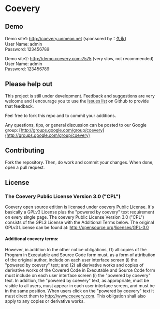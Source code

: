 Coevery
=======

## Demo
Demo site1: http://coevery.unmean.net   (sponsored by：[久永](https://github.com/Jiuyong))  
User Name: admin  
Password: 123456789 
  
Demo site2:  <http://demo.coevery.com:7575> (very slow, not recommended)  
User Name: admin  
Password: 123456789 

Please help out
---------------
This project is still under development. Feedback and suggestions are very
welcome and I encourage you to use the [Issues
list](https://github.com/Coevery/Coevery/issues) on Github to provide that
feedback.

Feel free to fork this repo and to commit your additions. 

Any questions, tips, or general discussion can be posted to our Google group:
[http://groups.google.com/group/coevery](http://groups.google.com/group/coevery)

Contributing
------------
Fork the repository. Then, do work and commit your changes. 
When done, open a pull request.

## License
### The Coevery Public License Version 3.0 ("CPL")
Coevery open source edition is licensed under coevery Public License. It's basically a GPLv3 License plus the "powered by coevery" text requirement on every single page. The coevery Public License Version 3.0 ("CPL") consists of the GPL3 License with the Additional Terms below. The original GPLv3 License can be found at: http://opensource.org/licenses/GPL-3.0
#### Additional coevery terms:
However, in addition to the other notice obligations, (1) all copies of the Program in Executable and Source Code form must, as a form of attribution of the original author, include on each user interface screen (i) the "powered by coevery" text; and (2) all derivative works and copies of derivative works of the Covered Code in Executable and Source Code form must include on each user interface screen (i) the "powered by coevery" text. In addition, the "powered by coevery" text, as appropriate, must be visible to all users, must appear in each user interface screen, and must be in the same position. When users click on the "powered by coevery" text it must direct them to http://www.coevery.com. This obligation shall also apply to any copies or derivative works.
